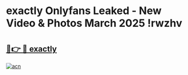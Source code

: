 # exactly Onlyfans Leaked - New Video & Photos March 2025 !rwzhv

# <h2><a href="https://rvd7op.iuczelnia.edu.pl?title=exactly&ref=rwzhv">🔗👉 🔴 exactly</a></h2>

[![acn](https://github.com/user-attachments/assets/0f9c940e-d8b0-45ae-aac7-cd30a18b3e1c)](https://rvd7op.iuczelnia.edu.pl?title=exactly&ref=rwzhv)


